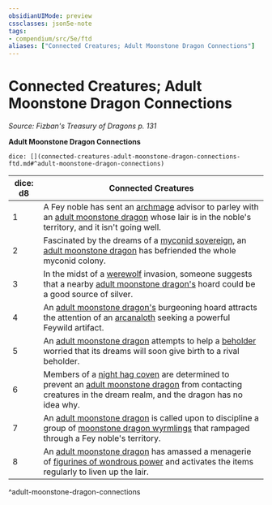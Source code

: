```yaml
---
obsidianUIMode: preview
cssclasses: json5e-note
tags:
- compendium/src/5e/ftd
aliases: ["Connected Creatures; Adult Moonstone Dragon Connections"]
---
```

# Connected Creatures; Adult Moonstone Dragon Connections
*Source: Fizban's Treasury of Dragons p. 131* 

**Adult Moonstone Dragon Connections**

`dice: [](connected-creatures-adult-moonstone-dragon-connections-ftd.md#^adult-moonstone-dragon-connections)`

| dice: d8 | Connected Creatures |
|----------|---------------------|
| 1 | A Fey noble has sent an [archmage](/3-Mechanics/CLI/bestiary/humanoid/archmage.md) advisor to parley with an [adult moonstone dragon](/3-Mechanics/CLI/bestiary/dragon/adult-moonstone-dragon-ftd.md) whose lair is in the noble's territory, and it isn't going well. |
| 2 | Fascinated by the dreams of a [myconid sovereign](/3-Mechanics/CLI/bestiary/plant/myconid-sovereign.md), an [adult moonstone dragon](/3-Mechanics/CLI/bestiary/dragon/adult-moonstone-dragon-ftd.md) has befriended the whole myconid colony. |
| 3 | In the midst of a [werewolf](/3-Mechanics/CLI/bestiary/humanoid/werewolf.md) invasion, someone suggests that a nearby [adult moonstone dragon's](/3-Mechanics/CLI/bestiary/dragon/adult-moonstone-dragon-ftd.md) hoard could be a good source of silver. |
| 4 | An [adult moonstone dragon's](/3-Mechanics/CLI/bestiary/dragon/adult-moonstone-dragon-ftd.md) burgeoning hoard attracts the attention of an [arcanaloth](/3-Mechanics/CLI/bestiary/fiend/arcanaloth.md) seeking a powerful Feywild artifact. |
| 5 | An [adult moonstone dragon](/3-Mechanics/CLI/bestiary/dragon/adult-moonstone-dragon-ftd.md) attempts to help a [beholder](/3-Mechanics/CLI/bestiary/aberration/beholder.md) worried that its dreams will soon give birth to a rival beholder. |
| 6 | Members of a [night hag coven](/3-Mechanics/CLI/bestiary/fiend/night-hag.md) are determined to prevent an [adult moonstone dragon](/3-Mechanics/CLI/bestiary/dragon/adult-moonstone-dragon-ftd.md) from contacting creatures in the dream realm, and the dragon has no idea why. |
| 7 | An [adult moonstone dragon](/3-Mechanics/CLI/bestiary/dragon/adult-moonstone-dragon-ftd.md) is called upon to discipline a group of [moonstone dragon wyrmlings](/3-Mechanics/CLI/bestiary/dragon/moonstone-dragon-wyrmling-ftd.md) that rampaged through a Fey noble's territory. |
| 8 | An [adult moonstone dragon](/3-Mechanics/CLI/bestiary/dragon/adult-moonstone-dragon-ftd.md) has amassed a menagerie of [figurines of wondrous power](/3-Mechanics/CLI/items/figurine-of-wondrous-power.md) and activates the items regularly to liven up the lair. |
^adult-moonstone-dragon-connections